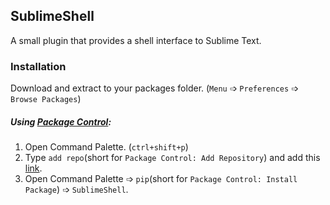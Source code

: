 ## SublimeShell
A small plugin that provides a shell interface to Sublime Text.

### Installation
Download and extract to your packages folder. (`Menu` &#10153; `Preferences` &#10153; `Browse Packages`)

##### Using [Package Control](https://packagecontrol.io/installation):
  1. Open Command Palette. (`ctrl+shift+p`)
  2. Type `add repo`(short for `Package Control: Add Repository`) and add this [link](https://github.com/krikx/SublimeShell/).
  3. Open Command Palette &#10153; `pip`(short for `Package Control: Install Package`) &#10153; `SublimeShell`.
